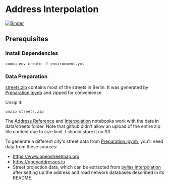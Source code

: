 # Address Interpolation

[![Binder](https://mybinder.org/badge.svg)](https://mybinder.org/v2/gh/shuaibiyy/address-interpolation/master)

## Prerequisites

### Install Dependencies

    conda env create -f environment.yml

### Data Preparation

[streets.zip](./data/streets.zip) contains most of the streets in Berlin. It was generated by [Preparation.ipynb](./Preparation.ipynb) and zipped for convenience.

Unzip it:

	unzip streets.zip

The [Address Reference](./ARS.ipynb) and [Interpolation](./Interpolation.ipynb) notebooks work with the data in data/streets folder. Note that github didn't allow an upload of the entire zip file content due to size limit. I should store it on S3.

To generate a different city's street data from [Preparation.ipynb](./Preparation.ipynb), you'll need data from these sources:
* https://www.openstreetmap.org
* https://openaddresses.io
* Street projection data, which can be extracted from [pelias interpolation](https://github.com/pelias/interpolation) after setting up the address and road network databases described in its README.

